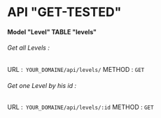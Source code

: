 # API "GET-TESTED"

#### Model "Level" TABLE "levels"

###### Get all Levels : 
URL :` YOUR_DOMAINE/api/levels/` METHOD : `GET`

###### Get one Level by his id : 
URL :` YOUR_DOMAINE/api/levels/:id` METHOD : `GET`




